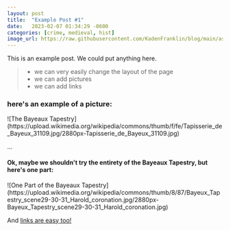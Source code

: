 ```yaml
---
layout: post
title:  "Example Post #1"
date:   2023-02-07 01:34:29 -0600
categories: [crime, medieval, hist]
image_url: https://raw.githubusercontent.com/KadenFranklin/blog/main/assets/Peter/23.JPG
---
```


<!---
You’ll find this post in your `_posts` directory. Go ahead and edit it and re-build the site to see your changes. You can rebuild the site in many different #ways, but the most common way is to run `jekyll serve`, which launches a web server and auto-regenerates your site when a file is updated.

To add new posts, simply add a file in the `_posts` directory that follows the convention `YYYY-MM-DD-name-of-post.ext` and includes the necessary front matter. Take a look at the source for this post to get an idea about how it works.

Jekyll also offers powerful support for code snippets:

Check out the [Jekyll docs][jekyll-docs] for more info on how to get the most out of Jekyll. File all bugs/feature requests at [Jekyll’s GitHub repo][jekyll-#gh]. If you have questions, you can ask them on [Jekyll Talk][jekyll-talk].

[jekyll-docs]: https://jekyllrb.com/docs/home
[jekyll-gh]:   https://github.com/jekyll/jekyll
[jekyll-talk]: https://talk.jekyllrb.com/ -->

This is an example post. We could put anything here.
> - we can very easily change the layout of the page
> - we can add pictures
> - we can add links


<h3> here's an example of a picture: </h3>
![The Bayeaux Tapestry](https://upload.wikimedia.org/wikipedia/commons/thumb/f/fe/Tapisserie_de_Bayeux_31109.jpg/2880px-Tapisserie_de_Bayeux_31109.jpg)

...

<h4> Ok, maybe we shouldn't try the entirety of the Bayeaux Tapestry, but here's one part: </h4>
![One Part of the Bayeaux Tapestry](https://upload.wikimedia.org/wikipedia/commons/thumb/8/87/Bayeux_Tapestry_scene29-30-31_Harold_coronation.jpg/2880px-Bayeux_Tapestry_scene29-30-31_Harold_coronation.jpg)


And [links are easy too!](https://en.wikipedia.org/wiki/King_Arthur)

